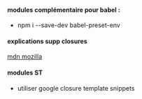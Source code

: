 #### modules complémentaire pour babel :
- npm i --save-dev babel-preset-env

#### explications supp closures
[ mdn mozilla ]( https://developer.mozilla.org/fr/docs/Web/JavaScript/Guide/Fonctions#Fermetures_&#40;closures&#41; )

#### modules ST
- utiliser google closure template snippets